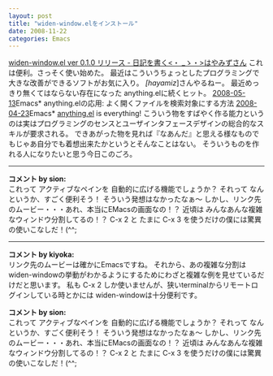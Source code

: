 ```yaml
---
layout: post
title: "widen-window.elをインストール"
date: 2008-11-22
categories: Emacs
---
```

[widen-window.el ver 0.1.0 リリース - 日記を書く<・ _ゝ・>はやみずさん](http://d.hatena.ne.jp/hayamiz/20081115/1226721842)
これは便利。さっそく使い始めた。
最近はこういうちょっとしたプログラミングで大きな改善ができるソフトがお気に入り。
*[hayamiz*]さんやるねー。
最近めっきり無くてはならない存在になった anything.elに続くヒット。
 [2008-05-13](2008-05-13-post.md)Emacs* anything.elの応用: よく開くファイルを検索対象にする方法
 [2008-04-23](2008-04-23-post.md)Emacs* [anything.el](http://www.emacswiki.org/cgi-bin/wiki/anything.el) is everything!
こういう物をすばやく作る能力というのは実はプログラミングのセンスとユーザインタフェースデザインの総合的なスキルが要求される。
できあがった物を見れば『なあんだ』と思える様なものでもじゃあ自分でも着想出来たかというとそんなことはない。
そういうものを作れる人になりたいと思う今日このごろ。



---

**コメント by sion:**  
これって アクティブなペインを 自動的に広げる機能でしょうか？
それって なんというか、すごく便利そう！
そういう発想はなかったなぁ～
しかし、リンク先のムービー・・・あれ、本当にEMacsの画面なの！？
近頃は みんなあんな複雑なウィンドウ分割してるの！？
 C-x 2 と たまに C-x 3 を使うだけの僕には驚異の使いこなしだ！(^^;


---

**コメント by kiyoka:**  
リンク先のムービーは確かにEmacsですね。
それから、あの複雑な分割はwiden-windowの挙動がわかるようにするためにわざと複雑な例を見せているだけだと思います。
私も C-x 2 しか使いませんが、狭いterminalからリモートログインしている時とかには widen-windowは十分便利です。

**コメント by sion:**  
これって アクティブなペインを 自動的に広げる機能でしょうか？
それって なんというか、すごく便利そう！
そういう発想はなかったなぁ～
しかし、リンク先のムービー・・・あれ、本当にEMacsの画面なの！？
近頃は みんなあんな複雑なウィンドウ分割してるの！？
 C-x 2 と たまに C-x 3 を使うだけの僕には驚異の使いこなしだ！(^^;
